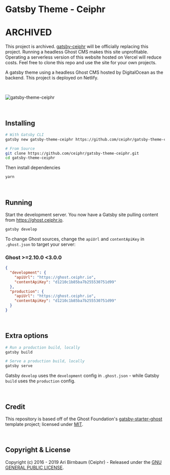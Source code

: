 # Gatsby Theme - Ceiphr

# ARCHIVED
This project is archived. [gatsby-ceiphr](https://github.com/ceiphr/gatsby-ceiphr) will be officially replacing this project. Running a headless Ghost CMS makes this site unprofitable. Operating a serverless version of this website hosted on Vercel will reduce costs. Feel free to clone this repo and use the site for your own projects.

A gatsby theme using a headless Ghost CMS hosted by DigitalOcean as the backend. This project is deployed on Netlify.

&nbsp;

![gatsby-theme-ceiphr](https://i.imgur.com/JYjfuUt.png)

&nbsp;

## Installing

```bash
# With Gatsby CLI
gatsby new gatsby-theme-ceiphr https://github.com/ceiphr/gatsby-theme-ceiphr.git
```

```bash
# From Source
git clone https://github.com/ceiphr/gatsby-theme-ceiphr.git
cd gatsby-theme-ceiphr
```

Then install dependencies

```bash
yarn
```

&nbsp;

## Running

Start the development server. You now have a Gatsby site pulling content from https://ghost.ceiphr.io.

```bash
gatsby develop
```

To change Ghost sources, change the `apiUrl` and `contentApiKey` in `.ghost.json` to target your server:

### Ghost >=2.10.0 <3.0.0

```json
{
  "development": {
    "apiUrl": "https://ghost.ceiphr.io",
    "contentApiKey": "d1210c1b85ba7b255530751d99"
  },
  "production": {
    "apiUrl": "https://ghost.ceiphr.io",
    "contentApiKey": "d1210c1b85ba7b255530751d99"
  }
}
```

&nbsp;

## Extra options

```bash
# Run a production build, locally
gatsby build

# Serve a production build, locally
gatsby serve
```

Gatsby `develop` uses the `development` config in `.ghost.json` - while Gatsby `build` uses the `production` config.

&nbsp;

## Credit

This repository is based off of the Ghost Foundation's [gatsby-starter-ghost](https://github.com/TryGhost/gatsby-starter-ghost)
template project; licensed under [MIT](https://github.com/TryGhost/gatsby-starter-ghost/blob/master/LICENSE).

&nbsp;

## Copyright & License

Copyright (c) 2016 - 2019 Ari Birnbaum (Ceiphr) - Released under the [GNU GENERAL PUBLIC LICENSE](LICENSE).
